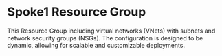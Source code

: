 # Spoke1 Resource Group

This Resource Group  including virtual networks (VNets) with subnets and network security groups (NSGs). The configuration is designed to be dynamic, allowing for scalable and customizable deployments.